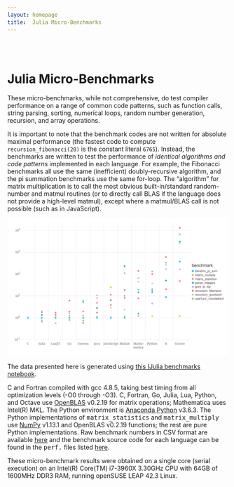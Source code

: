 ```yaml
---
layout: homepage
title:  Julia Micro-Benchmarks
---
```


<br>
<br>

<div class = "container">

<h1 id="julia-micro-benchmarks">Julia Micro-Benchmarks</h1>

<p>These micro-benchmarks, while not comprehensive, do test compiler
performance on a range of common code patterns, such as function
calls, string parsing, sorting, numerical loops, random number
generation, recursion, and array operations.</p>

<p>It is important to note that the benchmark codes are not written for
absolute maximal performance (the fastest code to compute
<code class="highlighter-rouge">recursion_fibonacci(20)</code> is the constant literal <code class="highlighter-rouge">6765</code>).  Instead,
the benchmarks are written to test the performance of <em>identical
algorithms and code patterns</em> implemented in each language.  For
example, the Fibonacci benchmarks all use the same (inefficient)
doubly-recursive algorithm, and the pi summation benchmarks use the
same for-loop.  The “algorithm” for matrix multiplication is to call
the most obvious built-in/standard random-number and matmul routines
(or to directly call BLAS if the language does not provide a
high-level matmul), except where a matmul/BLAS call is not possible
(such as in JavaScript).</p>

<img src="/images/benchmarks.svg">

<p>The data presented here is generated using <a href="http://nbviewer.ipython.org/url/julialang.org/benchmarks/benchmarks.ipynb">
this IJulia benchmarks notebook</a>.</p>

<p>C and Fortran compiled with gcc 4.8.5, taking best timing from all
optimization levels (-O0 through -O3).  C, Fortran, Go, Julia, Lua,
Python, and Octave use <a href="https://github.com/xianyi/OpenBLAS">OpenBLAS</a> v0.2.19 for
matrix operations; Mathematica uses Intel(R) MKL.  The Python
environment is <a href="https://anaconda.org/anaconda/python">Anaconda
Python</a> v3.6.3.  The Python implementations of
<tt>matrix_statistics</tt> and <tt>matrix_multiply</tt> use <a href="http://www.numpy.org/">NumPy</a> v1.13.1 and OpenBLAS v0.2.19
functions; the rest are pure Python implementations. Raw benchmark
numbers in CSV format are available <a href="/benchmarks/benchmarks.csv">here</a> and the
benchmark source code for each language can be found in the <tt>perf.</tt>
files listed <a href="https://github.com/JuliaLang/Microbenchmarks">here</a>.</p>

<p>These micro-benchmark results were obtained on a single core (serial
execution) on an Intel(R) Core(TM) i7-3960X 3.30GHz CPU with 64GB of
1600MHz DDR3 RAM, running openSUSE LEAP 42.3 Linux.</p>


</div>

